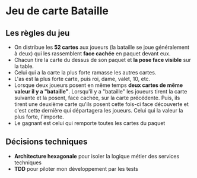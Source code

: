 # Jeu de carte Bataille

## Les règles du jeu

-   On distribue les  **52 cartes**  aux joueurs (la bataille se joue généralement à deux) qui les rassemblent  **face cachée**  en paquet devant eux.
-   Chacun tire la carte du dessus de son paquet et  **la pose face visible**  sur la table.
-   Celui qui a la carte la plus forte ramasse les autres cartes.
-   L'as est la plus forte carte, puis roi, dame, valet, 10, etc.
-   Lorsque deux joueurs posent en même temps  **deux cartes de même valeur il y a "bataille"**. Lorsqu'il y a "bataille" les joueurs tirent la carte suivante et la posent, face cachée, sur la carte précédente. Puis, ils tirent une deuxième carte qu'ils posent cette fois-ci face découverte et c'est cette dernière qui départagera les joueurs. Celui qui la valeur la plus forte, l'importe.
-   Le gagnant est celui qui remporte toutes  les cartes du paquet


## Décisions techniques

- **Architecture hexagonale** pour isoler la logique métier des services techniques
- **TDD** pour piloter mon développement par les tests